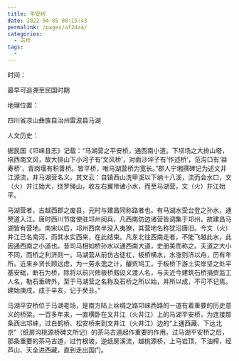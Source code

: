 ```yaml
---
title: 平安桥
date: 2022-04-05 00:15:43
permalink: /pages/af24aa/
categories:
  - 古桥
tags:
  - 
---
```

时间：

最早可追溯至民国时期

地理位置：

四川省凉山彝族自治州雷波县马湖

人文历史：

据民国《邛崃县志》记载：“马湖营之平安桥，通西南小道。下坝场之大排山塔，培西南文风，故大排山下小河子有‘文风桥’，对面沙坪子有‘作述桥’，范沟口有‘益寿桥’，青岗堰有积善桥。皆平桥，唯马湖营桥为宽长。”郡人宁缃撰碑记为述文井江源流，并马湖营名义。其文云：自镇西山洗甲溪以下纳十八溪，流而会水口，文（火）井江始大，绕罗绳山，收左右翼带诸小水，而至马湖营，文（火）井江始平。

马湖营者，古越西郡之废县，元时与建昌同称路者也。有马湖水受台登之孙水，通僰道入江。唐时西川节度使驻邛州阅兵，凡西南防边诸营皆调集于邛州，故建昌马湖皆有营地。南宋以后，邛州西南半没入夷獠，其营地名称犹沿唐旧。今文（火）井江已名南河，而其水实西来，在此结束。凡东北往西南走者，不能飞越此水，此因通西南之小道也。昔司马相如桥孙水以通西南大道，史册美而称之。夫道之大小不同，而桥之利济则一。马湖营从前仿古徒杠，板桥横水，水涨则济以舟，历有年所。近来乡贤长顾远虑，为一劳永逸之计，醵赀鸠工，于板桥下游土实岸坚之处平基安础，断石为桥，除将以前兴修板桥剏设义渡人名，与夫近今建筑石桥捐赀监工人名，勒石垂碑外，至于马湖营之名称及石桥之所以始，并所以成，不可不记焉。建始庚戌，成于辛亥，记于癸丑。”

马湖平安桥位于马湖老场，是南方陆上丝绸之路邛崃西路的一道有着重要的历史意义的桥梁。一百多年来，一直横卧在文井江（火井江）上的马湖平安桥，为连接那条西出邛崃，过白鹤桥、松安桥来到文井江（火井江）边的“上通西藏、下达北京”（纸房沟桃源桥碑文所记）的茶马古道起作重要的作用。过马湖平安桥之后，那条重要的茶马古道，过竹根坡，逆纸房溪流，越桃源桥，上马岩顶，下油榨，经芦山、天全进西藏，直到走出国门。

